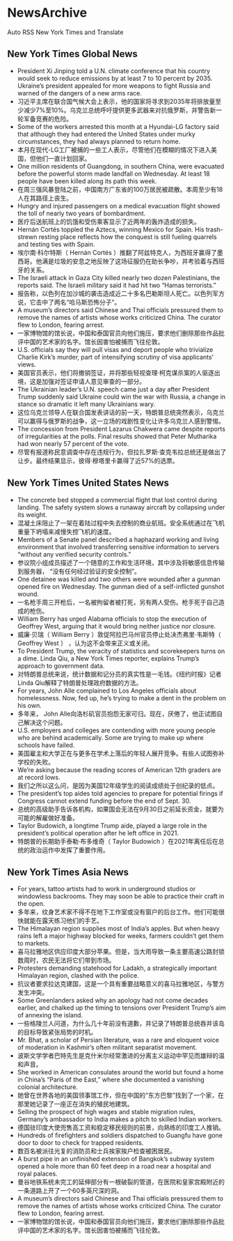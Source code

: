 # NewsArchive
Auto RSS New York Times and Translate

## New York Times Global News
* President Xi Jinping told a U.N. climate conference that his country would seek to reduce emissions by at least 7 to 10 percent by 2035. Ukraine’s president appealed for more weapons to fight Russia and warned of the dangers of a new arms race.
* 习近平主席在联合国气候大会上表示，他的国家将寻求到2035年将排放量至少减少7%至10%。乌克兰总统呼吁提供更多武器来对抗俄罗斯，并警告新一轮军备竞赛的危险。
* Some of the workers arrested this month at a Hyundai-LG factory said that although they had entered the United States under murky circumstances, they had always planned to return home.
* 本月在现代-LG工厂被捕的一些工人表示，尽管他们在模糊的情况下进入美国，但他们一直计划回家。
* One million residents of Guangdong, in southern China, were evacuated before the powerful storm made landfall on Wednesday. At least 18 people have been killed along its path this week.
* 在周三强风暴登陆之前，中国南方广东省的100万居民被疏散。本周至少有18人在其路径上丧生。
* Hungry and injured passengers on a medical evacuation flight showed the toll of nearly two years of bombardment.
* 医疗后送航班上的饥饿和受伤乘客显示了近两年的轰炸造成的损失。
* Hernán Cortés toppled the Aztecs, winning Mexico for Spain. His trash-strewn resting place reflects how the conquest is still fueling quarrels and testing ties with Spain.
* 埃尔南·科尔特斯（ Hernán Cortés ）推翻了阿兹特克人，为西班牙赢得了墨西哥。他满是垃圾的安息之地反映了这场征服仍在助长争吵，并考验着与西班牙的关系。
* The Israeli attack in Gaza City killed nearly two dozen Palestinians, the reports said. The Israeli military said it had hit two “Hamas terrorists.”
* 报告称，以色列在加沙城的袭击造成近二十多名巴勒斯坦人死亡。以色列军方说，它击中了两名“哈马斯恐怖分子”。
* A museum’s directors said Chinese and Thai officials pressured them to remove the names of artists whose works criticized China. The curator flew to London, fearing arrest.
* 一家博物馆的馆长说，中国和泰国官员向他们施压，要求他们删除那些作品批评中国的艺术家的名字。馆长因害怕被捕而飞往伦敦。
* U.S. officials say they will pull visas and deport people who trivialize Charlie Kirk’s murder, part of intensifying scrutiny of visa applicants’ views.
* 美国官员表示，他们将撤销签证，并将那些轻视查理·柯克谋杀案的人驱逐出境，这是加强对签证申请人意见审查的一部分。
* The Ukrainian leader’s U.N. speech came just a day after President Trump suddenly said Ukraine could win the war with Russia, a change in stance so dramatic it left many Ukrainians wary.
* 这位乌克兰领导人在联合国发表讲话的前一天，特朗普总统突然表示，乌克兰可以赢得与俄罗斯的战争，这一立场的戏剧性变化让许多乌克兰人感到警惕。
* The concession from President Lazarus Chakwera came despite reports of irregularities at the polls. Final results showed that Peter Mutharika had won nearly 57 percent of the vote.
* 尽管有报道称民意调查中存在违规行为，但拉扎罗斯·查克韦拉总统还是做出了让步。最终结果显示，彼得·穆塔里卡赢得了近57%的选票。

## New York Times United States News
* The concrete bed stopped a commercial flight that lost control during landing. The safety system slows a runaway aircraft by collapsing under its weight.
* 混凝土床阻止了一架在着陆过程中失去控制的商业航班。安全系统通过在飞机重量下坍塌来减慢失控飞机的速度。
* Members of a Senate panel described a haphazard working and living environment that involved transferring sensitive information to servers “without any verified security controls.”
* 参议院小组成员描述了一个随意的工作和生活环境，其中涉及将敏感信息传输到服务器， “没有任何经过验证的安全控制”。
* One detainee was killed and two others were wounded after a gunman opened fire on Wednesday. The gunman died of a self-inflicted gunshot wound.
* 一名枪手周三开枪后，一名被拘留者被打死，另有两人受伤。枪手死于自己造成的枪伤。
* William Berry has urged Alabama officials to stop the execution of Geoffrey West, arguing that it would bring neither justice nor closure.
* 威廉·贝瑞（ William Berry ）敦促阿拉巴马州官员停止处决杰弗里·韦斯特（ Geoffrey West ） ，认为这不会带来正义或关闭。
* To President Trump, the veracity of statistics and scorekeepers turns on a dime. Linda Qiu, a New York Times reporter, explains Trump’s approach to government data.
* 对特朗普总统来说，统计数据和记分员的真实性是一毛钱。《纽约时报》记者Linda Qiu解释了特朗普处理政府数据的方法。
* For years, John Alle complained to Los Angeles officials about homelessness. Now, fed up, he’s trying to make a dent in the problem on his own.
* 多年来， John Alle向洛杉矶官员抱怨无家可归。现在，厌倦了，他正试图自己解决这个问题。
* U.S. employers and colleges are contending with more young people who are behind academically. Some are trying to make up where schools have failed.
* 美国雇主和大学正在与更多在学术上落后的年轻人展开竞争。有些人试图弥补学校的失败。
* We’re asking because the reading scores of American 12th graders are at record lows.
* 我们之所以这么问，是因为美国12年级学生的阅读成绩处于创纪录的低点。
* The president’s top aides told agencies to prepare for potential firings if Congress cannot extend funding before the end of Sept. 30.
* 总统的高级助手告诉各机构，如果国会无法在9月30日之前延长资金，就要为可能的解雇做好准备。
* Taylor Budowich, a longtime Trump aide, played a large role in the president’s political operation after he left office in 2021.
* 特朗普的长期助手泰勒·布多维奇（ Taylor Budowich ）在2021年离任后在总统的政治运作中发挥了重要作用。

## New York Times Asia News
* For years, tattoo artists had to work in underground studios or windowless backrooms. They may soon be able to practice their craft in the open.
* 多年来，纹身艺术家不得不在地下工作室或没有窗户的后台工作。他们可能很快就能在露天练习他们的手艺。
* The Himalayan region supplies most of India’s apples. But when heavy rains left a major highway blocked for weeks, farmers couldn’t get them to markets.
* 喜马拉雅地区供应印度大部分苹果。但是，当大雨导致一条主要高速公路封锁数周时，农民无法将它们带到市场。
* Protesters demanding statehood for Ladakh, a strategically important Himalayan region, clashed with the police.
* 抗议者要求拉达克建国，这是一个具有重要战略意义的喜马拉雅地区，与警方发生冲突。
* Some Greenlanders asked why an apology had not come decades earlier, and chalked up the timing to tensions over President Trump’s aim of annexing the island.
* 一些格陵兰人问道，为什么几十年前没有道歉，并记录了特朗普总统吞并该岛的目标导致紧张局势的时机。
* Mr. Bhat, a scholar of Persian literature, was a rare and eloquent voice of moderation in Kashmir’s often militant separatist movement.
* 波斯文学学者巴特先生是克什米尔经常激进的分离主义运动中罕见而雄辩的温和声音。
* She worked in American consulates around the world but found a home in China’s “Paris of the East,” where she documented a vanishing colonial architecture.
* 她曾在世界各地的美国领事馆工作，但在中国的“东方巴黎”找到了一个家，在那里她记录了一座正在消失的殖民地建筑。
* Selling the prospect of high wages and stable migration rules, Germany’s ambassador to India makes a pitch to skilled Indian workers.
* 德国驻印度大使兜售高工资和稳定移民规则的前景，向熟练的印度工人推销。
* Hundreds of firefighters and soldiers dispatched to Guangfu have gone door to door to check for trapped residents.
* 数百名被派往光复的消防员和士兵挨家挨户检查被困居民。
* A burst pipe in an unfinished extension of Bangkok’s subway system opened a hole more than 60 feet deep in a road near a hospital and royal palaces.
* 曼谷地铁系统未完工的延伸部分有一根破裂的管道，在医院和皇家宫殿附近的一条道路上开了一个60多英尺深的洞。
* A museum’s directors said Chinese and Thai officials pressured them to remove the names of artists whose works criticized China. The curator flew to London, fearing arrest.
* 一家博物馆的馆长说，中国和泰国官员向他们施压，要求他们删除那些作品批评中国的艺术家的名字。馆长因害怕被捕而飞往伦敦。

